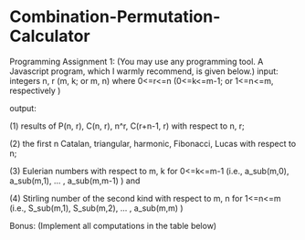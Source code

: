# Combination-Permutation-Calculator
Programming Assignment 1:  (You may use any programming tool. A Javascript program, which I warmly recommend, is given below.)
input: integers n, r (m, k; or m, n) where 0<=r<=n (0<=k<=m-1; or 1<=n<=m, respectively ) 

output: 

(1) results of P(n, r), C(n, r), n^r, C(r+n-1, r) with respect to n, r; 

(2) the first n Catalan, triangular, harmonic, Fibonacci, Lucas with respect to n;

(3) Eulerian numbers with respect to m, k for 0<=k<=m-1 (i.e., a_sub(m,0), a_sub(m,1), ... , a_sub(m,m-1) ) and

(4) Stirling number of the second kind with respect to m, n for 1<=n<=m (i.e., S_sub(m,1), S_sub(m,2), ... , a_sub(m,m) )



Bonus: (Implement all computations in the table below)
